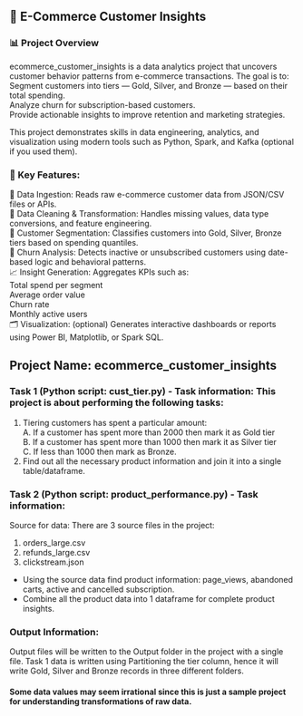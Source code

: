 ## 🛒 E-Commerce Customer Insights<br>
### 📊 Project Overview

ecommerce_customer_insights is a data analytics project that uncovers customer behavior patterns from e-commerce transactions.
The goal is to: <br>
Segment customers into tiers — Gold, Silver, and Bronze — based on their total spending.<br>
Analyze churn for subscription-based customers.<br>
Provide actionable insights to improve retention and marketing strategies.<br>

This project demonstrates skills in data engineering, analytics, and visualization using modern tools such as Python, Spark, and Kafka (optional if you used them).

### 🚀 Key Features: <br>

📂 Data Ingestion: Reads raw e-commerce customer data from JSON/CSV files or APIs.<br>
🧹 Data Cleaning & Transformation: Handles missing values, data type conversions, and feature engineering.<br>
💎 Customer Segmentation: Classifies customers into Gold, Silver, Bronze tiers based on spending quantiles.<br>
🔁 Churn Analysis: Detects inactive or unsubscribed customers using date-based logic and behavioral patterns.<br>
📈 Insight Generation: Aggregates KPIs such as:<br>
Total spend per segment<br>
Average order value<br>
Churn rate<br>
Monthly active users<br>
🗂️ Visualization: (optional) Generates interactive dashboards or reports using Power BI, Matplotlib, or Spark SQL.<br>


## Project Name: ecommerce_customer_insights

### Task 1 (Python script: cust_tier.py) - Task information: This project is about performing the following tasks:
1. Tiering customers has spent a particular amount:<br>
    A. If a customer has spent more than 2000 then mark it as Gold tier<br>
    B. If a customer has spent more than 1000 then mark it as Silver tier<br>
    C. If less than 1000 then mark as Bronze.<br>
2. Find out all the necessary product information and join it into a single table/dataframe.


### Task 2 (Python script: product_performance.py) - Task information: 
Source for data: There are 3 source files in the project:
1. orders_large.csv
2. refunds_large.csv
3. clickstream.json

- Using the source data find product information: page_views, abandoned carts, active and cancelled subscription.
- Combine all the product data into 1 dataframe for complete product insights.

### Output Information:
Output files will be written to the Output folder in the project with a single file.
Task 1 data is written using Partitioning the tier column, hence it will write Gold, Silver and Bronze records in three different folders.

#### Some data values may seem irrational since this is just a sample project for understanding transformations of raw data.
